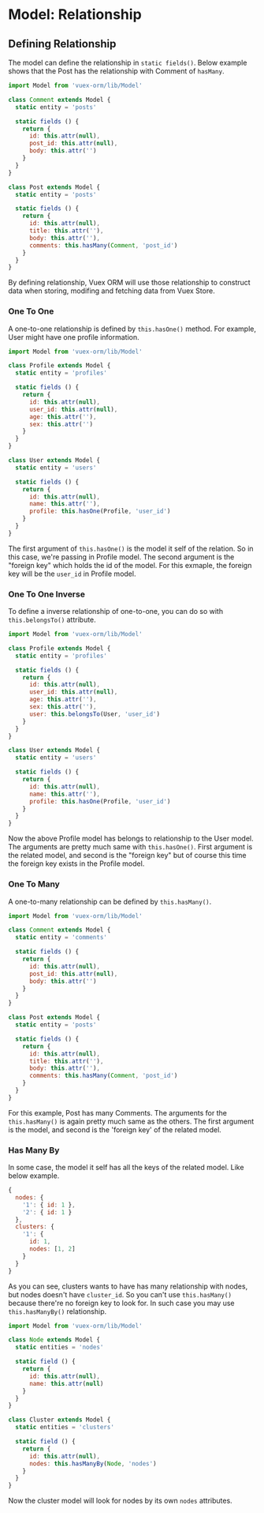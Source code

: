 # Model: Relationship

## Defining Relationship

The model can define the relationship in `static fields()`. Below example shows that the Post has the relationship with Comment of `hasMany`.

```js
import Model from 'vuex-orm/lib/Model'

class Comment extends Model {
  static entity = 'posts'

  static fields () {
    return {
      id: this.attr(null),
      post_id: this.attr(null),
      body: this.attr('')
    }
  }
}

class Post extends Model {
  static entity = 'posts'

  static fields () {
    return {
      id: this.attr(null),
      title: this.attr(''),
      body: this.attr(''),
      comments: this.hasMany(Comment, 'post_id')
    }
  }
}
```

By defining relationship, Vuex ORM will use those relationship to construct data when storing, modifing and fetching data from Vuex Store.

### One To One

A one-to-one relationship is defined by `this.hasOne()` method. For example, User might have one profile information.

```js
import Model from 'vuex-orm/lib/Model'

class Profile extends Model {
  static entity = 'profiles'

  static fields () {
    return {
      id: this.attr(null),
      user_id: this.attr(null),
      age: this.attr(''),
      sex: this.attr('')
    }
  }
}

class User extends Model {
  static entity = 'users'

  static fields () {
    return {
      id: this.attr(null),
      name: this.attr(''),
      profile: this.hasOne(Profile, 'user_id')
    }
  }
}
```

The first argument of `this.hasOne()` is the model it self of the relation. So in this case, we're passing in Profile model. The second argument is the "foreign key" which holds the id of the model. For this exmaple, the foreign key will be the `user_id` in Profile model.

### One To One Inverse

To define a inverse relationship of one-to-one, you can do so with `this.belongsTo()` attribute.

```js
import Model from 'vuex-orm/lib/Model'

class Profile extends Model {
  static entity = 'profiles'

  static fields () {
    return {
      id: this.attr(null),
      user_id: this.attr(null),
      age: this.attr(''),
      sex: this.attr(''),
      user: this.belongsTo(User, 'user_id')
    }
  }
}

class User extends Model {
  static entity = 'users'

  static fields () {
    return {
      id: this.attr(null),
      name: this.attr(''),
      profile: this.hasOne(Profile, 'user_id')
    }
  }
}
```

Now the above Profile model has belongs to relationship to the User model. The arguments are pretty much same with `this.hasOne()`. First argument is the related model, and second is the "foreign key" but of course this time the foreign key exists in the Profile model.

### One To Many

A one-to-many relationship can be defined by `this.hasMany()`.

```js
import Model from 'vuex-orm/lib/Model'

class Comment extends Model {
  static entity = 'comments'

  static fields () {
    return {
      id: this.attr(null),
      post_id: this.attr(null),
      body: this.attr('')
    }
  }
}

class Post extends Model {
  static entity = 'posts'

  static fields () {
    return {
      id: this.attr(null),
      title: this.attr(''),
      body: this.attr(''),
      comments: this.hasMany(Comment, 'post_id')
    }
  }
}
```

For this example, Post has many Comments. The arguments for the `this.hasMany()` is again pretty much same as the others. The first argument is the model, and second is the 'foreign key' of the related model.

### Has Many By

In some case, the model it self has all the keys of the related model. Like below example.

```js
{
  nodes: {
    '1': { id: 1 },
    '2': { id: 1 }
  },
  clusters: {
    '1': {
      id: 1,
      nodes: [1, 2]
    }
  }
}
```

As you can see, clusters wants to have has many relationship with nodes, but nodes doesn't have `cluster_id`. So you can't use `this.hasMany()` because there're no foreign key to look for. In such case you may use `this.hasManyBy()` relationship.

```js
import Model from 'vuex-orm/lib/Model'

class Node extends Model {
  static entities = 'nodes'

  static field () {
    return {
      id: this.attr(null),
      name: this.attr(null)
    }
  }
}

class Cluster extends Model {
  static entities = 'clusters'

  static field () {
    return {
      id: this.attr(null),
      nodes: this.hasManyBy(Node, 'nodes')
    }
  }
}
```

Now the cluster model will look for nodes by its own `nodes` attributes.
